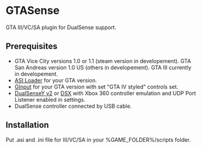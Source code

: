 # GTASense
GTA III/VC/SA plugin for DualSense support.

## Prerequisites
* GTA Vice City versions 1.0 or 1.1 (steam version in developement). GTA San Andreas version 1.0 US (others in developement). GTA III currently in developement.
* [ASI Loader](https://github.com/ThirteenAG/Ultimate-ASI-Loader) for your GTA version.
* [GInput](https://gtaforums.com/topic/562765-ginput/) for your GTA version with set "GTA IV styled" controls set.
* [DualSenseY v2](https://github.com/WujekFoliarz/DualSenseY-v2) or [DSX](https://store.steampowered.com/app/1812620/DSX/) with Xbox 360 controller emulation and UDP Port Listener enabled in settings.
* DualSense controller connected by USB cable.

## Installation
Put .asi and .ini file for III/VC/SA in your %GAME_FOLDER%/scripts folder.
